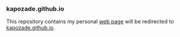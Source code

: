 ### kapozade.github.io

This repository contains my personal [web page](http://onurkapcik.com) will be redirected to [kapozade.github.io](http://kapozade.github.io).
